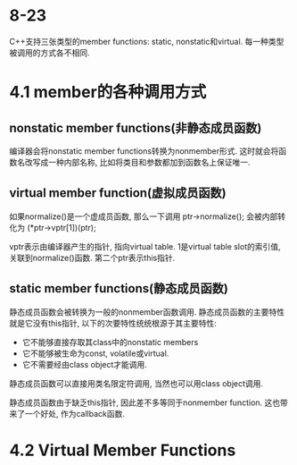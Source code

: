 # 8-23

C++支持三张类型的member functions: static, nonstatic和virtual.
每一种类型被调用的方式各不相同.

# 4.1 member的各种调用方式

## nonstatic member functions(非静态成员函数)

编译器会将nonstatic member functions转换为nonmember形式.
这时就会将函数名改写成一种内部名称, 比如将类目和参数都加到函数名上保证唯一.

## virtual member function(虚拟成员函数)

如果normalize()是一个虚成员函数, 那么一下调用
    ptr->normalize();
会被内部转化为
    (*ptr->vptr[1])(ptr);

vptr表示由编译器产生的指针, 指向virtual table.
1是virtual table slot的索引值, 关联到normalize()函数.
第二个ptr表示this指针.

## static member functions(静态成员函数)

静态成员函数会被转换为一般的nonmember函数调用.
静态成员函数的主要特性就是它没有this指针, 以下的次要特性统统根源于其主要特性:
- 它不能够直接存取其class中的nonstatic members
- 它不能够被生命为const, volatile或virtual.
- 它不需要经由class object才能调用.

静态成员函数可以直接用类名限定符调用, 当然也可以用class object调用.

静态成员函数由于缺乏this指针, 因此差不多等同于nonmember function. 这也带来了一个好处, 作为callback函数.

# 4.2 Virtual Member Functions

